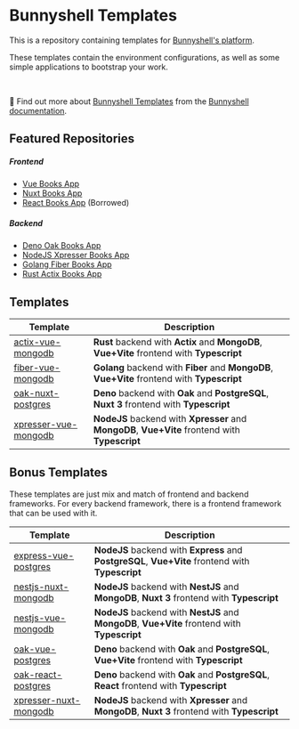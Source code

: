 # Bunnyshell Templates

This is a repository containing templates for [Bunnyshell's platform](https://www.bunnyshell.com/).

These templates contain the environment configurations, as well as some simple applications to bootstrap your work.

&nbsp;

📖 Find out more about [Bunnyshell Templates](https://documentation.bunnyshell.com/docs/templates-what-are-templates)
from the [Bunnyshell documentation](https://documentation.bunnyshell.com/).

## Featured Repositories

##### Frontend

- [Vue Books App](https://github.com/trapcodeio/vue-books-app)
- [Nuxt Books App](https://github.com/trapcodeio/nuxt-books-app)
- [React Books App](https://github.com/bunnyshell/templates/tree/main/components/react-books-app) (Borrowed)

##### Backend

- [Deno Oak Books App](https://github.com/trapcodeio/deno-oak-books-app)
- [NodeJS Xpresser Books App](https://github.com/trapcodeio/xpresser-books-app)
- [Golang Fiber Books App](https://github.com/trapcodeio/golang-fiber-books-app)
- [Rust Actix Books App](https://github.com/trapcodeio/rust-actix-books-app)

## Templates

| Template                                                                     | Description                                                                                     |
|------------------------------------------------------------------------------|-------------------------------------------------------------------------------------------------|
| [actix-vue-mongodb](./.bunnyshell/templates/actix-vue-mongo/readme.md)       | **Rust** backend with **Actix** and **MongoDB**, **Vue+Vite** frontend with **Typescript**      |
| [fiber-vue-mongodb](./.bunnyshell/templates/fiber-vue-mongo/readme.md)       | **Golang** backend with **Fiber** and **MongoDB**, **Vue+Vite** frontend with **Typescript**    |
| [oak-nuxt-postgres](./.bunnyshell/templates/oak-nuxt-postgres/readme.md)     | **Deno** backend with **Oak** and **PostgreSQL**, **Nuxt 3** frontend with **Typescript**       |
| [xpresser-vue-mongodb](./.bunnyshell/templates/xpresser-vue-mongo/readme.md) | **NodeJS** backend with **Xpresser** and **MongoDB**, **Vue+Vite** frontend with **Typescript** |

## Bonus Templates

These templates are just mix and match of frontend and backend frameworks.
For every backend framework, there is a frontend framework that can be used with it.

| Template                                                                       | Description                                                                                       |
|--------------------------------------------------------------------------------|---------------------------------------------------------------------------------------------------|
| [express-vue-postgres](./.bunnyshell/templates/express-vue-postgres/readme.md) | **NodeJS** backend with **Express** and **PostgreSQL**, **Vue+Vite** frontend with **Typescript** |
| [nestjs-nuxt-mongodb](./.bunnyshell/templates/nestjs-nuxt-mongo/readme.md)     | **NodeJS** backend with **NestJS** and **MongoDB**, **Nuxt 3** frontend with **Typescript**       |
| [nestjs-vue-mongodb](./.bunnyshell/templates/nestjs-vue-mongo/readme.md)       | **NodeJS** backend with **NestJS** and **MongoDB**, **Vue+Vite** frontend with **Typescript**     |
| [oak-vue-postgres](./.bunnyshell/templates/oak-vue-postgres/readme.md)         | **Deno** backend with **Oak** and **PostgreSQL**, **Vue+Vite** frontend with **Typescript**       |
| [oak-react-postgres](./.bunnyshell/templates/oak-react-postgres/readme.md)     | **Deno** backend with **Oak** and **PostgreSQL**, **React** frontend with **Typescript**          |
| [xpresser-nuxt-mongodb](./.bunnyshell/templates/xpresser-nuxt-mongo/readme.md) | **NodeJS** backend with **Xpresser** and **MongoDB**, **Nuxt 3** frontend with **Typescript**     |
